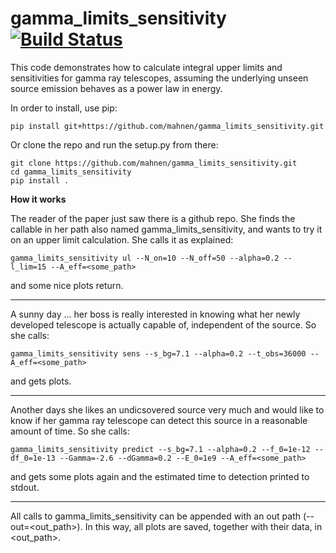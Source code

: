 # gamma_limits_sensitivity [![Build Status](https://travis-ci.org/mahnen/gamma_limits_sensitivity.svg?branch=master)](https://travis-ci.org/mahnen/gamma_limits_sensitivity)
This code demonstrates how to calculate integral upper limits and sensitivities for gamma ray telescopes, assuming the underlying unseen source emission behaves as a power law in energy.

In order to install, use pip:

```
pip install git+https://github.com/mahnen/gamma_limits_sensitivity.git
```

Or clone the repo and run the setup.py from there:

```
git clone https://github.com/mahnen/gamma_limits_sensitivity.git
cd gamma_limits_sensitivity
pip install .
```

__How it works__

The reader of the paper just saw there is a github repo. She finds the callable in her path also named gamma_limits_sensitivity, and wants to try it on an upper limit calculation. She calls it as explained:

```
gamma_limits_sensitivity ul --N_on=10 --N_off=50 --alpha=0.2 --l_lim=15 --A_eff=<some_path>
```

and some nice plots return.

--------------------------------------------------------------

A sunny day ... her boss is really interested in knowing what her newly developed telescope is actually capable of, independent of the source. So she calls:

```
gamma_limits_sensitivity sens --s_bg=7.1 --alpha=0.2 --t_obs=36000 --A_eff=<some_path>
```

and gets plots.

--------------------------------------------------------------

Another days she likes an undicsovered source very much and would like to know if her gamma ray telescope can detect this source in a reasonable amount of time. So she calls:

```
gamma_limits_sensitivity predict --s_bg=7.1 --alpha=0.2 --f_0=1e-12 --df_0=1e-13 --Gamma=-2.6 --dGamma=0.2 --E_0=1e9 --A_eff=<some_path>
```

and gets some plots again and the estimated time to detection printed to stdout.

--------------------------------------------------------------

All calls to gamma_limits_sensitivity can be appended with an out path (--out=\<out_path\>). In this way, all plots are saved, together with their data, in \<out_path\>. 
